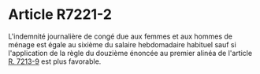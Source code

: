 # Article R7221-2

  
L'indemnité journalière de congé due aux femmes et aux hommes de ménage est égale au sixième du salaire hebdomadaire habituel sauf si l'application de la règle du douzième énoncée au premier alinéa de l'article [R. 7213-9][1] est plus favorable.

 [1]: /affichCodeArticle.do?cidTexte=LEGITEXT000006072050&idArticle=LEGIARTI000018499928&dateTexte=&categorieLien=cid